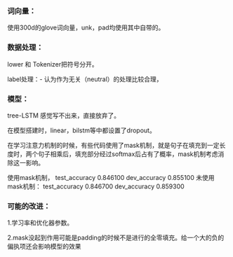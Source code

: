 ### 词向量：
使用300d的glove词向量，unk，pad均使用其中自带的。

### 数据处理：
lower 和 Tokenizer把符号分开。

label处理：- 认为作为无关（neutral）的处理比较合理，

### 模型：
tree-LSTM 感觉写不出来，直接放弃了。

在模型搭建时，linear，bilstm等中都设置了dropout。

在学习注意力机制的时候，有些代码使用了mask机制，就是句子在填充到一定长度时，两个句子相乘后，填充部分经过softmax后占有了概率，mask机制考虑消除这一影响。

使用mask机制，
test_accuracy 0.846100    dev_accuracy 0.855100
未使用mask机制：
test_accuracy 0.846700    dev_accuracy 0.859300

### 可能的改进：
1.学习率和优化器参数。

2.mask没起到作用可能是padding的时候不是进行的全零填充。给一个大的负的偏执项还会影响模型的效果
